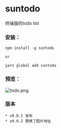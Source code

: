 # suntodo

终端版的todo list

### 安装：

```
npm install -g suntodo

or

yarn global add suntodo
```

### 预览：

![todo.png](https://p6-juejin.byteimg.com/tos-cn-i-k3u1fbpfcp/b588029d2aab45c5a865993a0421ee73~tplv-k3u1fbpfcp-watermark.image?)

### 版本

    * v0.0.1 发布
    * v0.0.2 更换了图片地址
